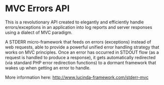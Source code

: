 # MVC Errors API

This is a revolutionary API created to elegantly and efficiently handle errors/exceptions in an application into log reports and server responses using a dialect of MVC paradigm. 

A STDERR micro-framework that feeds on errors (exceptions) instead of web requests, able to provide a powerful unified error handling strategy that works on MVC principles. Once an error has occurred in STDOUT flow (as a request is handled to produce a response), it gets automatically redirected (via standard PHP error redirection functions) to a dormant framework that wakes up when getting an error to handle.

More information here:
http://www.lucinda-framework.com/stderr-mvc